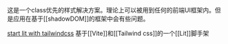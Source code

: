 这是一个class优先的样式解决方案。理论上可以被用到任何的前端UI框架内。但是应用在基于[[shadowDOM]]的框架中会有些问题。

[start lit with tailwindcss](https://github.com/running-grass/starter-lit-with-tailwind) 基于[[Vite]]和[[Tailwind css]]的一个[[Lit]]脚手架

